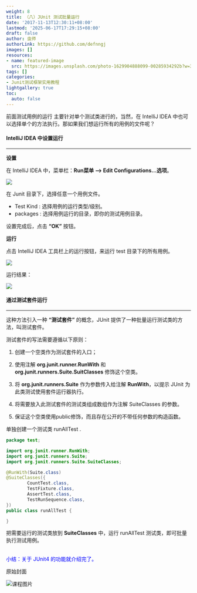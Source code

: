 ```yaml
---
weight: 8
title: （八）JUnit 测试批量运行
date: '2017-11-13T12:30:11+08:00'
lastmod: '2025-06-17T17:29:15+08:00'
draft: false
author: 虫师
authorLink: https://github.com/defnngj
images: []
resources:
- name: featured-image
  src: https://images.unsplash.com/photo-1629904888099-00285934292b?w=300
tags: []
categories:
- Junit测试框架实用教程
lightgallery: true
toc:
  auto: false
---
```




前面测试用例的运行 主要针对单个测试类进行的，当然，在 IntelliJ IDEA 中也可以选择单个的方法执行。那如果我们想运行所有的用例的文件呢？

####  IntelliJ IDEA 中设置运行
---

__设置__

在 IntelliJ IDEA 中，菜单栏：__Run菜单 --> Edit Configurations...选项__。

![](http://img.testclass.net/junit_run_all_config.png)

在 Junit 目录下，选择任意一个用例文件。

* Test Kind : 选择用例的运行类型/级别。
* packages : 选择用例运行的目录，即你的测试用例目录。

设置完成后，点击 __“OK”__ 按钮。

__运行__

点击 IntelliJ IDEA 工具栏上的运行按钮，来运行 test 目录下的所有用例。

![](http://img.testclass.net/junit_run_button.png)

运行结果：

![](http://img.testclass.net/junit_run_result_4.png)


#### 通过测试套件运行
---
这种方法引入一种 __“测试套件”__ 的概念，JUnit 提供了一种批量运行测试类的方法，叫测试套件。

测试套件的写法需要遵循以下原则：

1. 创建一个空类作为测试套件的入口；

2. 使用注解 __org.junit.runner.RunWith__ 和 __org.junit.runners.Suite.SuitClasses__ 修饰这个空类。

3. 将 __org.junit.runners.Suite__ 作为参数传入给注解 __RunWith__，以提示 JUnit 为此类测试使用套件运行器执行。

4. 将需要放入此测试套件的测试类组成数组作为注解 SuiteClasses 的参数。

5. 保证这个空类使用public修饰，而且存在公开的不带任何参数的构造函数。

单独创建一个测试类 runAllTest .

```java
package test;

import org.junit.runner.RunWith;
import org.junit.runners.Suite;
import org.junit.runners.Suite.SuiteClasses;

@RunWith(Suite.class)
@SuiteClasses({
        CountTest.class,
        TestFixture.class,
        AssertTest.class,
        TestRunSequence.class,
})
public class runAllTest {

}
```
把需要运行的测试类放到 __SuiteClasses__ 中，运行 runAllTest 测试类，即可批量执行测试用例。

<br>
<font color="blue">小结：关于 JUnit4 的功能就介绍完了。</font>




原始封面

![课程图片](https://images.unsplash.com/photo-1629904888099-00285934292b?w=300)

